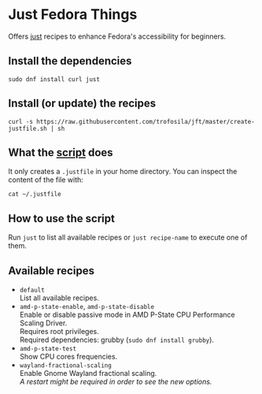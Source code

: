 # Just Fedora Things
Offers [just](https://github.com/casey/just#just) recipes to enhance Fedora's accessibility for beginners.

## Install the dependencies
```
sudo dnf install curl just
```

## Install (or update) the recipes
```
curl -s https://raw.githubusercontent.com/trofosila/jft/master/create-justfile.sh | sh
```

## What the [script](https://raw.githubusercontent.com/trofosila/jft/master/create-justfile.sh) does
It only creates a `.justfile` in your home directory. You can inspect the content of the file with:
```
cat ~/.justfile
```

## How to use the script
Run `just` to list all available recipes or `just recipe-name` to execute one of them.

## Available recipes
- `default`  
List all available recipes.
- `amd-p-state-enable`, `amd-p-state-disable`  
Enable or disable passive mode in AMD P-State CPU Performance Scaling Driver.  
Requires root privileges.  
Required dependencies: grubby (`sudo dnf install grubby`).
- `amd-p-state-test`  
Show CPU cores frequencies.
- `wayland-fractional-scaling`  
Enable Gnome Wayland fractional scaling.  
*A restart might be required in order to see the new options.*